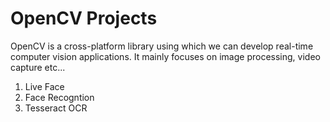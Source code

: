 # OpenCV Projects
OpenCV is a cross-platform library using which we can develop real-time computer vision applications. It mainly focuses on image processing, video capture etc... <br>
1. Live Face
2. Face Recogntion
3. Tesseract OCR
